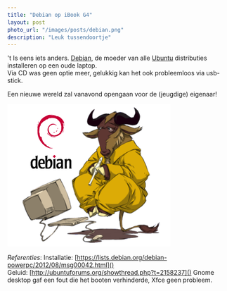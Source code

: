 ```yaml
---
title: "Debian op iBook G4"
layout: post
photo_url: "/images/posts/debian.png"
description: "Leuk tussendoortje"
---
```


't Is eens iets anders. [Debian](https://www.debian.org/), de moeder van alle [Ubuntu](http://www.ubuntu.com/) distributies installeren op een oude laptop.   
Via CD was geen optie meer, gelukkig kan het ook probleemloos via usb-stick.

Een nieuwe wereld zal vanavond opengaan voor de (jeugdige) eigenaar!

![](/images/posts/debian.png)

*Referenties*: 
Installatie: [https://lists.debian.org/debian-powerpc/2012/08/msg00042.html]()   
Geluid: [http://ubuntuforums.org/showthread.php?t=2158237]()
Gnome desktop gaf een fout die het booten verhinderde, Xfce geen probleem.